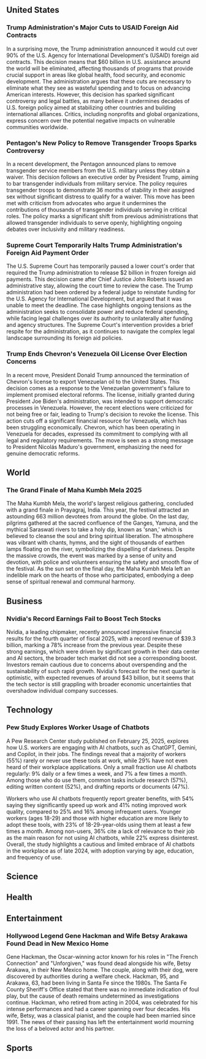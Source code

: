 ## United States

### Trump Administration's Major Cuts to USAID Foreign Aid Contracts

In a surprising move, the Trump administration announced it would cut over 90% of the U.S. Agency for International Development's (USAID) foreign aid contracts. This decision means that $60 billion in U.S. assistance around the world will be eliminated, affecting thousands of programs that provide crucial support in areas like global health, food security, and economic development. The administration argues that these cuts are necessary to eliminate what they see as wasteful spending and to focus on advancing American interests. However, this decision has sparked significant controversy and legal battles, as many believe it undermines decades of U.S. foreign policy aimed at stabilizing other countries and building international alliances. Critics, including nonprofits and global organizations, express concern over the potential negative impacts on vulnerable communities worldwide.

### Pentagon's New Policy to Remove Transgender Troops Sparks Controversy

In a recent development, the Pentagon announced plans to remove transgender service members from the U.S. military unless they obtain a waiver. This decision follows an executive order by President Trump, aiming to bar transgender individuals from military service. The policy requires transgender troops to demonstrate 36 months of stability in their assigned sex without significant distress to qualify for a waiver. This move has been met with criticism from advocates who argue it undermines the contributions of thousands of transgender individuals serving in critical roles. The policy marks a significant shift from previous administrations that allowed transgender individuals to serve openly, highlighting ongoing debates over inclusivity and military readiness.

### Supreme Court Temporarily Halts Trump Administration's Foreign Aid Payment Order

The U.S. Supreme Court has temporarily paused a lower court's order that required the Trump administration to release $2 billion in frozen foreign aid payments. This decision came after Chief Justice John Roberts issued an administrative stay, allowing the court time to review the case. The Trump administration had been ordered by a federal judge to reinstate funding for the U.S. Agency for International Development, but argued that it was unable to meet the deadline. The case highlights ongoing tensions as the administration seeks to consolidate power and reduce federal spending, while facing legal challenges over its authority to unilaterally alter funding and agency structures. The Supreme Court's intervention provides a brief respite for the administration, as it continues to navigate the complex legal landscape surrounding its foreign aid policies.

### Trump Ends Chevron's Venezuela Oil License Over Election Concerns

In a recent move, President Donald Trump announced the termination of Chevron's license to export Venezuelan oil to the United States. This decision comes as a response to the Venezuelan government's failure to implement promised electoral reforms. The license, initially granted during President Joe Biden's administration, was intended to support democratic processes in Venezuela. However, the recent elections were criticized for not being free or fair, leading to Trump's decision to revoke the license. This action cuts off a significant financial resource for Venezuela, which has been struggling economically. Chevron, which has been operating in Venezuela for decades, expressed its commitment to complying with all legal and regulatory requirements. The move is seen as a strong message to President Nicolás Maduro's government, emphasizing the need for genuine democratic reforms.

## World

### The Grand Finale of Maha Kumbh Mela 2025

The Maha Kumbh Mela, the world's largest religious gathering, concluded with a grand finale in Prayagraj, India. This year, the festival attracted an astounding 663 million devotees from around the globe. On the last day, pilgrims gathered at the sacred confluence of the Ganges, Yamuna, and the mythical Saraswati rivers to take a holy dip, known as 'snan,' which is believed to cleanse the soul and bring spiritual liberation. The atmosphere was vibrant with chants, hymns, and the sight of thousands of earthen lamps floating on the river, symbolizing the dispelling of darkness. Despite the massive crowds, the event was marked by a sense of unity and devotion, with police and volunteers ensuring the safety and smooth flow of the festival. As the sun set on the final day, the Maha Kumbh Mela left an indelible mark on the hearts of those who participated, embodying a deep sense of spiritual renewal and communal harmony.

## Business

### Nvidia's Record Earnings Fail to Boost Tech Stocks

Nvidia, a leading chipmaker, recently announced impressive financial results for the fourth quarter of fiscal 2025, with a record revenue of $39.3 billion, marking a 78% increase from the previous year. Despite these strong earnings, which were driven by significant growth in their data center and AI sectors, the broader tech market did not see a corresponding boost. Investors remain cautious due to concerns about overspending and the sustainability of such rapid growth. Nvidia's forecast for the next quarter is optimistic, with expected revenues of around $43 billion, but it seems that the tech sector is still grappling with broader economic uncertainties that overshadow individual company successes.

## Technology

### Pew Study Explores Worker Usage of Chatbots

A Pew Research Center study published on February 25, 2025, explores how U.S. workers are engaging with AI chatbots, such as ChatGPT, Gemini, and Copilot, in their jobs. The findings reveal that a majority of workers (55%) rarely or never use these tools at work, while 29% have not even heard of their workplace applications. Only a small fraction use AI chatbots regularly: 9% daily or a few times a week, and 7% a few times a month. Among those who do use them, common tasks include research (57%), editing written content (52%), and drafting reports or documents (47%).

Workers who use AI chatbots frequently report greater benefits, with 54% saying they significantly speed up work and 41% noting improved work quality, compared to 25% and 16% among infrequent users. Younger workers (ages 18-29) and those with higher education are more likely to adopt these tools, with 23% of 18-29-year-olds using them at least a few times a month. Among non-users, 36% cite a lack of relevance to their job as the main reason for not using AI chatbots, while 22% express disinterest. Overall, the study highlights a cautious and limited embrace of AI chatbots in the workplace as of late 2024, with adoption varying by age, education, and frequency of use.

## Science

## Health

## Entertainment

### Hollywood Legend Gene Hackman and Wife Betsy Arakawa Found Dead in New Mexico Home

Gene Hackman, the Oscar-winning actor known for his roles in "The French Connection" and "Unforgiven," was found dead alongside his wife, Betsy Arakawa, in their New Mexico home. The couple, along with their dog, were discovered by authorities during a welfare check. Hackman, 95, and Arakawa, 63, had been living in Santa Fe since the 1980s. The Santa Fe County Sheriff's Office stated that there was no immediate indication of foul play, but the cause of death remains undetermined as investigations continue. Hackman, who retired from acting in 2004, was celebrated for his intense performances and had a career spanning over four decades. His wife, Betsy, was a classical pianist, and the couple had been married since 1991. The news of their passing has left the entertainment world mourning the loss of a beloved actor and his partner.

## Sports

